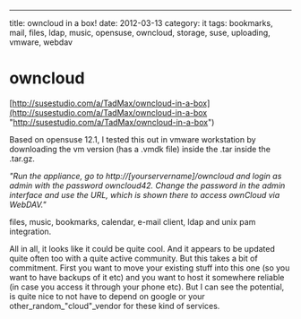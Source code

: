 ---
title: owncloud in a box!
date: 2012-03-13
category: it
tags: bookmarks, mail, files, ldap, music, opensuse, owncloud, storage, suse, uploading, vmware, webdav

# owncloud

[http://susestudio.com/a/TadMax/owncloud-in-a-box](http://susestudio.com/a/TadMax/owncloud-in-a-box "http://susestudio.com/a/TadMax/owncloud-in-a-box")

Based on opensuse 12.1, I tested this out in vmware workstation by downloading the vm version (has a .vmdk file) inside the .tar inside the .tar.gz.

_"Run the appliance, go to http://\[yourservername\]/owncloud and login as admin with the password owncloud42. Change the password in the admin interface and use the URL, which is shown there to access ownCloud via WebDAV."_

files, music, bookmarks, calendar, e-mail client, ldap and unix pam integration.

All in all, it looks like it could be quite cool. And it appears to be updated quite often too with a quite active community. But this takes a bit of commitment. First you want to move your existing stuff into this one (so you want to have backups of it etc) and you want to host it somewhere reliable (in case you access it through your phone etc). But I can see the potential, is quite nice to not have to depend on google or your other\_random\_"cloud"\_vendor for these kind of services.
